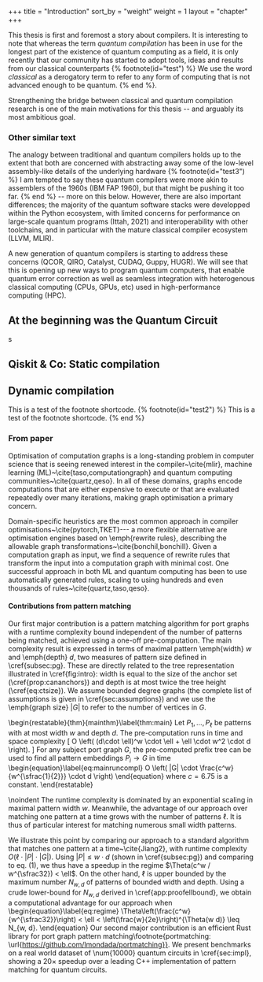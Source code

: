 +++
title = "Introduction"
sort_by = "weight"
weight = 1
layout = "chapter"
+++

This thesis is first and foremost a story about compilers.
It is interesting to note that whereas the term *quantum compilation* has been in use for the longest part
of the existence of quantum computing as a field,
it is only recently that our community has started to adopt tools, ideas and results from our classical counterparts
{% footnote(id="test") %}
We use the word *classical* as a derogatory term to refer to any form of computing that is not advanced enough to
be quantum.
{% end %}.

Strengthening the bridge between classical and quantum compilation research is one of the main motivations for this thesis -- and arguably its most ambitious goal.

### Other similar text


The analogy between traditional and quantum compilers holds up to the extent that
both are concerned with abstracting away some of the low-level assembly-like details
of the underlying hardware
{% footnote(id="test3") %}
I am tempted to say these quantum compilers were more akin to assemblers of the 1960s (IBM FAP 1960),
but that might be pushing it too far.
{% end %}
 -- more on this below.
However, there are also important differences; the majority of the
quantum software stacks were developped within the Python ecosystem, with limited
concerns for performance on large-scale quantum programs (Ittah, 2021) and interoperability with other
toolchains, and in particular with the mature classical compiler ecosystem (LLVM, MLIR).

A new generation of quantum compilers is starting to address these concerns (QCOR, QIRO, Catalyst, CUDAQ, Guppy, HUGR).
We will see that this is opening up new ways to program quantum computers,
that enable quantum error correction as well as seamless integration
with heterogenous classical computing (CPUs, GPUs, etc) used in high-performance computing (HPC).

## At the beginning was the Quantum Circuit
s

## Qiskit & Co: Static compilation

## Dynamic compilation

This is a test of the footnote shortcode.
{% footnote(id="test2") %}
This is a test of the footnote shortcode.
{% end %}

### From paper
Optimisation of computation graphs is a long-standing problem in computer science
that is seeing renewed interest in the compiler~\cite{mlir},
machine learning (ML)~\cite{taso,computationgraph}
and quantum computing communities~\cite{quartz,qeso}.
In all of these domains, graphs encode computations that are either expensive to execute or that are
evaluated repeatedly over many iterations,
making graph optimisation a primary concern.

Domain-specific heuristics are the most common approach in compiler
optimisations~\cite{pytorch,TKET}---
a more flexible alternative are optimisation engines based on \emph{rewrite rules},
describing the allowable graph transformations~\cite{bonchiI,bonchiII}.
Given a computation graph as input,
we find a sequence of rewrite rules that transform the input
into a computation graph with minimal cost.
One successful approach in both ML and quantum computing has been to use automatically generated rules, scaling to using hundreds and even thousands of rules~\cite{quartz,taso,qeso}.

#### Contributions from pattern matching

Our first major contribution is a pattern matching algorithm for port graphs
with a runtime complexity bound independent of the number of patterns being matched, achieved
using a one-off pre-computation.
The main complexity result is expressed in terms of maximal pattern
\emph{width} $w$ and \emph{depth} $d$, two measures of pattern
size defined in \cref{subsec:pg}.
These are directly related to the tree representation illustrated in \cref{fig:intro}:
width is equal to the size of the anchor set (\cref{prop:cananchors})
and depth is at most twice the tree height (\cref{eq:ctsize}).
We assume bounded degree graphs (the complete list of assumptions is given in \cref{sec:assumptions})
and we use
the \emph{graph size} $|G|$ to refer to the number of vertices in $G$.

\begin{restatable}{thm}{mainthm}\label{thm:main}
    Let $P_1, \dots, P_\ell$ be patterns with at most width $w$
    and depth $d$.
    The pre-computation runs in time and space complexity
    \[
    O \left( (d\cdot \ell)^w \cdot \ell + \ell \cdot w^2 \cdot d \right).
    \]
    For any subject port graph $G$, the pre-computed prefix tree can be used
    to find all
    pattern embeddings $P_i \to G$ in time
    \begin{equation}\label{eq:mainruncompl}
    O \left( |G| \cdot \frac{c^w}{w^{\sfrac{1}{2}}} \cdot d \right)
    \end{equation}
    where $c = 6.75$ is a constant.
\end{restatable}

\noindent
The runtime complexity is dominated by an exponential scaling in maximal pattern width $w$.
Meanwhile, the advantage of our approach over matching one pattern at a time grows with the number of patterns $\ell$.
It is thus of particular interest for matching numerous small width patterns.

We illustrate this point by comparing our approach
to a standard algorithm that matches one pattern
at a time~\cite{Jiang2}, with
runtime complexity $O(\ell \cdot |P| \cdot |G|)$.
Using $|P| \leq w\cdot d$ (shown in \cref{subsec:pg}) and
comparing to eq. (1), we thus
have a speedup in the regime $\Theta(c^w / w^{\sfrac32}) < \ell$.
On the other hand, $\ell$ is upper bounded
by the maximum number $N_{w, d}$ of patterns of bounded width and depth.
Using a crude lower-bound for $N_{w,d}$ derived in \cref{app:proofellbound},
we obtain a computational advantage for our approach when
\begin{equation}\label{eq:regime}
    \Theta\left(\frac{c^w}{w^{\sfrac32}}\right) < \ell < \left(\frac{w}{2e}\right)^{\Theta(w d)} \leq N_{w, d}.
\end{equation}
Our second major contribution is an efficient Rust library for port graph pattern matching\footnote{portmatching: \url{https://github.com/lmondada/portmatching}}.
We present benchmarks on a real world dataset of \num{10000} quantum circuits in \cref{sec:impl}, showing
a 20$\times$ speedup over a leading C++ implementation of pattern matching for quantum circuits.
